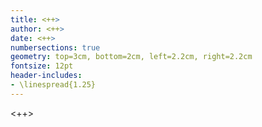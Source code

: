 ```yaml
---
title: <++>
author: <++>
date: <++>
numbersections: true
geometry: top=3cm, bottom=2cm, left=2.2cm, right=2.2cm
fontsize: 12pt
header-includes:
- \linespread{1.25}
---
```


<++>
